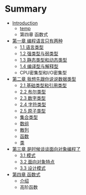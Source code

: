 # Summary

* [Introduction](README.md)
   * [temp](temp.md)
   * 第四章 函数式
* [第一章 编程语言只有两种](chapter1.md)
   * [1.1 语言类型](chapter1/1_type.md)
   * [1.2 强类型与弱类型](chapter1/2_strong_and_weak.md)
   * [1.3 静态类型和动态类型](chapter1/3_static_and_dynamic.md)
   * [1.4 编译型与解释型](chapter1/4_compiled_and_interpreted.md)
   * CPU密集型和I/O密集型
* [第二章 我想先跟你说说数据类型](chapter2.md)
   * [2.1 基础类型和引用类型](chapter2/1_primitive_and_reference.md)
   * [2.2 布尔类型](chapter2/2_boolean.md)
   * [2.3 数字类型](chapter2/3_number.md)
   * [2.4 字符类型](chapter2/4_string.md)
   * [2.5 原子类型](chapter2/5_atom.md)
   * [集合类型](collection.md)
   * [数组](array.md)
   * [散列](hash.md)
   * [函数](function.md)
   * [类](class.md)
* [第三章 是时候谈谈面向对象编程了](chapter3.md)
   * [3.1 模式](chapter3/1_mode.md)
   * [3.2 面向对象特点](chapter3/2_features.md)
   * [3.3 设计模式](chapter3/3_pattern.md)
* [第四章 函数式](chapter4.md)
   * [介绍](intro.md)
   * 高阶函数

